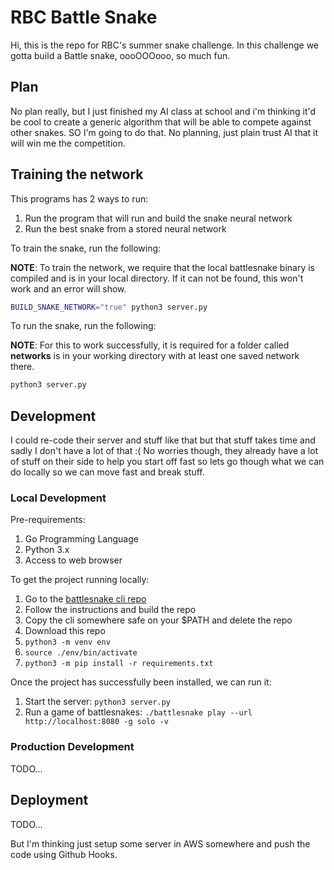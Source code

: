 # RBC Battle Snake

Hi, this is the repo for RBC's summer snake challenge. In this challenge we gotta
build a Battle snake, oooOOOooo, so much fun.

## Plan

No plan really, but I just finished my AI class at school and i'm thinking it'd
be cool to create a generic algorithm that will be able to compete against other
snakes. SO I'm going to do that. No planning, just plain trust AI that it will
win me the competition.

## Training the network

This programs has 2 ways to run:

1. Run the program that will run and build the snake neural network
2. Run the best snake from a stored neural network

To train the snake, run the following:

**NOTE**: To train the network, we require that the local battlesnake binary is
compiled and is in your local directory. If it can not be found, this won't work
and an error will show. 

```bash
BUILD_SNAKE_NETWORK="true" python3 server.py
```

To run the snake, run the following:

**NOTE**: For this to work successfully, it is required for a folder called
__networks__ is in your working directory with at least one saved network there.

```bash
python3 server.py
```

## Development

I could re-code their server and stuff like that but that stuff takes time and
sadly I don't have a lot of that :( No worries though, they already have a lot
of stuff on their side to help you start off fast so lets go though what we can
do locally so we can move fast and break stuff.

### Local Development

Pre-requirements:

1. Go Programming Language
2. Python 3.x
3. Access to web browser

To get the project running locally:

1. Go to the [battlesnake cli repo](https://github.com/BattlesnakeOfficial/rules/blob/main/cli/README.md)
2. Follow the instructions and build the repo
3. Copy the cli somewhere safe on your $PATH and delete the repo
4. Download this repo
5. `python3 -m venv env`
6. `source ./env/bin/activate`
7. `python3 -m pip install -r requirements.txt`

Once the project has successfully been installed, we can run it:

1. Start the server: `python3 server.py`
2. Run a game of battlesnakes: `./battlesnake play --url http://localhost:8080 -g solo -v`

### Production Development

TODO...

## Deployment

TODO...

But I'm thinking just setup some server in AWS somewhere and push the code using
Github Hooks.